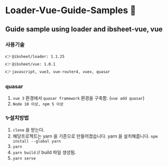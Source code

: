 # Loader-Vue-Guide-Samples 👋

## Guide sample using loader and ibsheet-vue, vue

### 사용기술

👉 `@ibsheet/loader: 1.1.25` <br/>
👉 `@ibsheet/vue: 1.0.1` <br/>
👉 `javascript, vue3, vue-router4, vuex, quasar`

### quasar

1. `vue 3` 환경에서 `quasar framework` 환경을 구축함. (`vue add quasar`)
2. `Node 10 이상, npm 5 이상`

### ✨설치방법

1. `clone` 을 받는다.
2. 해당프로젝트는 yarn 을 기준으로 만들어졌습니다. yarn 을 설치해줍니다. `npm install --global yarn`
3. `yarn`
4. `yarn build` // build 파일 생성됨.
5. `yarn serve`

